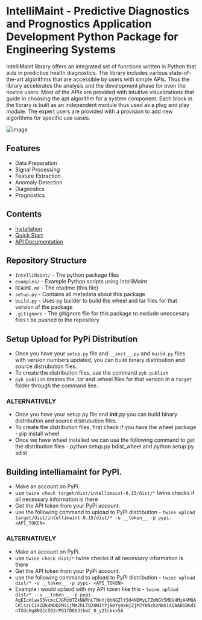 # IntelliMaint - Predictive Diagnostics and Prognostics Application Development Python Package for Engineering Systems
IntelliMaint library offers an integrated set of functions written in Python that aids in predictive health diagnostics. The library includes various state-of-the-art algorithms that are accessible by users with simple APIs. Thus the library accelerates the analysis and the development phase for even the novice users. Most of the APIs are provided with intuitive visualizations that guide in choosing the apt algorithm for a system component. Each block in the library is built as an independent module thus used as a plug and play module. The expert users are provided with a provision to add new algorithms for specific use cases.


![image](https://github.com/bkramesh64/intellimaint-0.2/assets/29832933/38402759-d569-4410-b51f-36eb8b043785)


## Features

- Data Preparation
- Signal Processing
- Feature Extraction
- Anomaly Detection
- Diagnostics
- Prognostics

## Contents

- [Installation](docs/installation.md)
- [Quick Start](docs/quickstart.md)
- [API Documentation](docs)


## Repository Structure
- `IntelliMaint/` - The python package files <br />
- `examples/` - Example Python scripts using IntelliMaint <br />
- `README.md` - The readme (this file) <br />
- `setup.py` - Contains all metadata about this package <br />
- `build.py` - Uses py builder to build the wheel and tar files for that version of the package <br />
- `.gitignore` - The gitignore file for this package to exclude uneccesary files t be pushed to the repository <br />

## Setup Upload for PyPi Distribution
- Once you have your `setup.py` file and `__init__.py` and `build.py` files with version numbers updated, you can build binary distribution and source distrubution files.
- To create the distribution files, use the command `pyb publish` <br />
- `pyb publish` creates the .tar and .wheel files for that version in a `target` folder through the command line. <br />

### ALTERNATIVELY
- Once you have your setup.py file and __init__.py you can build binary distribution and source distrubution files.
- To create the distribution files, first check if you have the wheel package - pip install wheel
- Once we have wheel installed we can use the following command to get the distribution files - python setup.py bdist_wheel and python setup.py sdist

## Building intelliamaint for PyPI. 
- Make an account on PyPi. <br />
- use `twine check target/dist/intellimaint-0.15/dist/*` twine checks if all necessary information is there  <br />
- Get the API token from your PyPi account. <br />
- use the following command to upload to PyPI distribution -  `twine upload target/dist/intellimaint-0.15/dist/* -u __token__ -p pypi- <API_TOKEN>` <br />

### ALTERNATIVELY
- Make an account on PyPi. <br />
- use `twine check dist/*` twine checks if all necessary information is there  <br />
- Get the API token from your PyPi account. <br />
- use the following command to upload to PyPI distribution -  `twine upload dist/* -u __token__ -p pypi- <API_TOKEN>` <br />
- Example i would uplaod with my API token like this  -  `twine upload dist/*  -u __token__ -p pypi-AgEIcHlwaS5vcmcCJGMzOTZkNWRhLTNkYjQtNGZlYS04NDMyLTZmNGY5MDU4MzA4MQACKlszLCI4ZDk4NDQ2Mi1jMmZhLTQ2OWItYjBmYy0xNjZjM2Y0NzkzNmUiXQAABiB6dInTXdcHg8NZCc5O2rPO1fDE6JtheC_8_y2IckkxSA`



